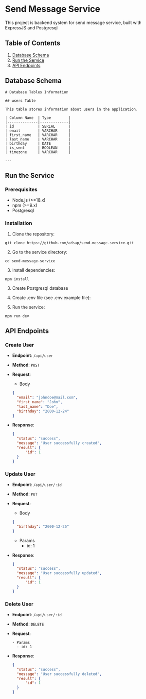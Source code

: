 # Send Message Service

This project is backend system for send message service, built with ExpressJS and Postgresql

## Table of Contents

1. [Database Schema](#database-schema)
2. [Run the Service](#run-the-service)
3. [API Endpoints](#api-endpoints)

## Database Schema

```
# Database Tables Information

## users Table

This table stores information about users in the application.

| Column Name  | Type        |
|--------------|-------------|
| id           | SERIAL      |
| email        | VARCHAR     |
| first_name   | VARCHAR     |
| last_name    | VARCHAR     |
| birthday     | DATE        |
| is_sent      | BOOLEAN     |
| timezone     | VARCHAR     |

---

```

## Run the Service

### Prerequisites

- Node.js (>=18.x)
- npm (>=9.x)
- Postgresql

### Installation

1. Clone the repository:

```
git clone https://github.com/adsap/send-message-service.git
```

2. Go to the service directory:

```
cd send-message-service
```

3. Install dependencies:

```
npm install
```

3. Create Postgresql database

4. Create .env file (see .env.example file):

5. Run the service:

```
npm run dev
```

## API Endpoints

### Create User

- **Endpoint**: `/api/user`
- **Method**: `POST`
- **Request**:
  - Body
  ```json
  {
    "email": "johndoe@mail.com",
    "first_name": "John",
    "last_name": "Doe",
    "birthday": "2000-12-24"
  }

- **Response**:

  ```json
  {
    "status": "success",
    "message": "User successfully created",
    "result": {
        "id": 1
    }
  }


### Update User

- **Endpoint**: `/api/user/:id`
- **Method**: `PUT`
- **Request**:
  - Body
  ```json
  {
    "birthday": "2000-12-25"
  }
  ```
  - Params
    - id: 1

- **Response**:

  ```json
  {
    "status": "success",
    "message": "User successfully updated",
    "result": {
        "id": 1
    }
  }

### Delete User

- **Endpoint**: `/api/user/:id`
- **Method**: `DELETE`
- **Request**:
  ```
  - Params
    - id: 1

- **Response**:

  ```json
  {
    "status": "success",
    "message": "User successfully deleted",
    "result": {
        "id": 1
    }
  }
  